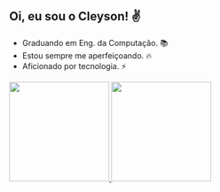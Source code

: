 ## Oi, eu sou o Cleyson! ✌

- Graduando em Eng. da Computação. 📚
- Estou sempre me aperfeiçoando. 🔥
- Aficionado por tecnologia. ⚡

<a href="https://github.com/cleyson02">
<img height="180em" src="https://github-readme-stats.vercel.app/api?username=cleyson02&show_icons=true&theme=dracula"/>
<img height="180em" src="https://github-readme-stats.vercel.app/api/top-langs/?username=cleyson02&hide_progress=true&theme=dracula"/>
